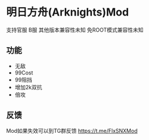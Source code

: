 # 明日方舟(Arknights)Mod
支持官服 B服 其他版本兼容性未知 免ROOT模式兼容性未知 

## 功能
* 无敌
* 99Cost
* 99阻挡
* 增加2k双抗
* 倍攻

## 反馈
Mod如果失效可以到TG群反馈 https://t.me/FlxSNXMod
